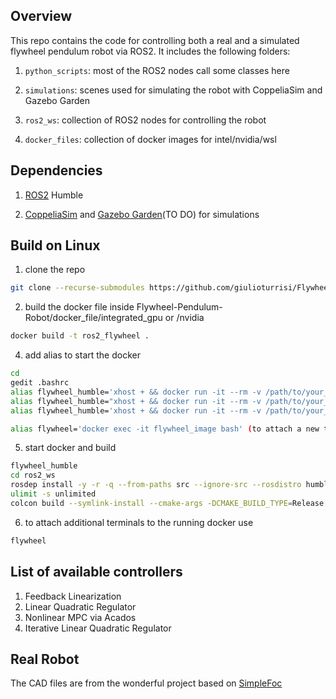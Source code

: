 ## Overview
This repo contains the code for controlling both a real and a simulated flywheel pendulum robot via ROS2. It includes the following folders:

1. ```python_scripts```: most of the ROS2 nodes call some classes here
 
2. ```simulations```: scenes used for simulating the robot with CoppeliaSim and Gazebo Garden

3. ```ros2_ws```: collection of ROS2 nodes for controlling the robot

4. ```docker_files```: collection of docker images for intel/nvidia/wsl

 
## Dependencies
1. [ROS2](https://docs.ros.org/en/humble/Installation.html) Humble

2. [CoppeliaSim](https://www.coppeliarobotics.com/downloads) and [Gazebo Garden](https://gazebosim.org/home)(TO DO) for simulations 





## Build on Linux
1. clone the repo
```sh
git clone --recurse-submodules https://github.com/giulioturrisi/Flywheel-Pendulum-Robot.git
```

2. build the docker file inside Flywheel-Pendulum-Robot/docker_file/integrated_gpu or /nvidia
```sh
docker build -t ros2_flywheel .
```

4. add alias to start the docker
```sh
cd 
gedit .bashrc
alias flywheel_humble='xhost + && docker run -it --rm -v /path/to/your_folder/Flywheel-Pendulum-Robot:/home/ -v /tmp/.X11-unix:/tmp/.X11-unix:rw --device=/dev/input/ -e DISPLAY=$DISPLAY -e WAYLAND_DISPLAY=$WAYLAND_DISPLAY  -e QT_X11_NO_MITSHM=1 --gpus all --name flywheel_image ros2_flywheel'  (if used /nvidia)
alias flywheel_humble="xhost + && docker run -it --rm -v /path/to/your_folder/Flywheel-Pendulum-Robot:/home/ -v /tmp/.X11-unix:/tmp/.X11-unix --device=/dev/dri --device=/dev/input/ -e DISPLAY=$DISPLAY -e WAYLAND_DISPLAY=$WAYLAND_DISPLAY --name flywheel_image  ros2_flywheel" (if used /integrated_gpu)
alias flywheel_humble='xhost + && docker run -it --rm -v /path/to/your_folder/Flywheel-Pendulum-Robot:/home/ -v /tmp/.X11-unix:/tmp/.X11-unix -v /mnt/wslg:/mnt/wslg -v /usr/lib/wsl:/usr/lib/wsl --device=/dev/dxg -e DISPLAY=$DISPLAY -e WAYLAND_DISPLAY=$WAYLAND_DISPLAY -e XDG_RUNTIME_DIR=$XDG_RUNTIME_DIR -e PULSE_SERVER=$PULSE_SERVER -e LD_LIBRARY_PATH=/usr/lib/wsl/lib --name flywheel_image ros2_flywheel' (if Windows Linux Subsystem)

alias flywheel='docker exec -it flywheel_image bash' (to attach a new terminal to the running docker)
```

5. start docker and build
```sh
flywheel_humble
cd ros2_ws
rosdep install -y -r -q --from-paths src --ignore-src --rosdistro humble
ulimit -s unlimited
colcon build --symlink-install --cmake-args -DCMAKE_BUILD_TYPE=Release
```

6. to attach additional terminals to the running docker use
```sh
flywheel
```

## List of available controllers
1. Feedback Linearization
2. Linear Quadratic Regulator
3. Nonlinear MPC via Acados
4. Iterative Linear Quadratic Regulator


## Real Robot
The CAD files are from the wonderful project based on [SimpleFoc](https://github.com/simplefoc/Arduino-FOC-reaction-wheel-inverted-pendulum)
